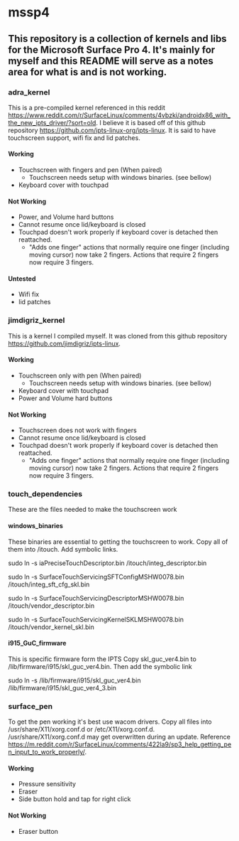 # mssp4

## This repository is a collection of kernels and libs for the Microsoft Surface Pro 4. It's mainly for myself and this README will serve as a notes area for what is and is not working.

### adra_kernel
This is a pre-compiled kernel referenced in this reddit https://www.reddit.com/r/SurfaceLinux/comments/4vbzki/androidx86_with_the_new_ipts_driver/?sort=old. I believe it is based off of this github repository https://github.com/ipts-linux-org/ipts-linux. It is said to have touchscreen support, wifi fix and lid patches.

#### Working
* Touchscreen with fingers and pen (When paired)
   * Touchscreen needs setup with windows binaries. (see bellow)
* Keyboard cover with touchpad

#### Not Working
* Power, and Volume hard buttons
* Cannot resume once lid/keyboard is closed
* Touchpad doesn't work properly if keyboard cover is detached then reattached.
  * "Adds one finger" actions that normally require one finger (including moving cursor) now take 2 fingers. Actions that require 2 fingers now require 3 fingers.

#### Untested
* Wifi fix
* lid patches

### jimdigriz_kernel
This is a kernel I compiled myself. It was cloned from this github repository https://github.com/jimdigriz/ipts-linux.

#### Working
* Touchscreen only with pen (When paired)
  * Touchscreen needs setup with windows binaries. (see bellow)
* Keyboard cover with touchpad
* Power and Volume hard buttons

#### Not Working
* Touchscreen does not work with fingers
* Cannot resume once lid/keyboard is closed
* Touchpad doesn't work properly if keyboard cover is detached then reattached.
  * "Adds one finger" actions that normally require one finger (including moving cursor) now take 2 fingers. Actions that require 2 fingers now require 3 fingers.

### touch_dependencies
These are the files needed to make the touchscreen work

#### windows_binaries
These binaries are essential to getting the touchscreen to work.
Copy all of them into /itouch.
Add symbolic links.

sudo ln -s iaPreciseTouchDescriptor.bin /itouch/integ_descriptor.bin

sudo ln -s SurfaceTouchServicingSFTConfigMSHW0078.bin /itouch/integ_sft_cfg_skl.bin

sudo ln -s SurfaceTouchServicingDescriptorMSHW0078.bin /itouch/vendor_descriptor.bin

sudo ln -s SurfaceTouchServicingKernelSKLMSHW0078.bin /itouch/vendor_kernel_skl.bin

####  i915_GuC_firmware
This is specific firmware form the IPTS
Copy skl_guc_ver4.bin to /lib/firmware/i915/skl_guc_ver4.bin.
Then add the symbolic link

sudo ln -s /lib/firmware/i915/skl_guc_ver4.bin /lib/firmware/i915/skl_guc_ver4_3.bin

### surface_pen
To get the pen working it's best use wacom drivers. Copy all files into /usr/share/X11/xorg.conf.d or /etc/X11/xorg.conf.d. /usr/share/X11/xorg.conf.d may get overwritten during an update. Reference https://m.reddit.com/r/SurfaceLinux/comments/422la9/sp3_help_getting_pen_input_to_work_properly/.

#### Working
* Pressure sensitivity
* Eraser
* Side button hold and tap for right click

#### Not Working
* Eraser button
